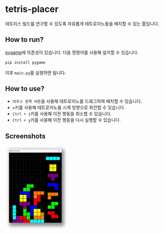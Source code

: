 # tetris-placer

테트리스 빌드를 연구할 수 있도록 자유롭게 테트로미노들을 배치할 수 있는 툴입니다.

## How to run?

[pygame](https://github.com/pygame/pygame)에 의존성이 있습니다. 다음 명령어를 사용해 설치할 수 있습니다.

```powershell
pip install pygame
```

이후 `main.py`를 실행하면 됩니다.


## How to use?

- `마우스 왼쪽 버튼`을 사용해 테트로미노를 드래그하여 배치할 수 있습니다.
- `x`키를 사용해 테트로미노를 시계 방향으로 회전할 수 있습니다.
- `Ctrl + z`키를 사용해 이전 행동을 취소할 수 있습니다.
- `Ctrl + y`키를 사용해 이전 행동을 다시 실행할 수 있습니다.

## Screenshots

<img src="image.png" alt="프로그램 실행 화면" width="40%" />
